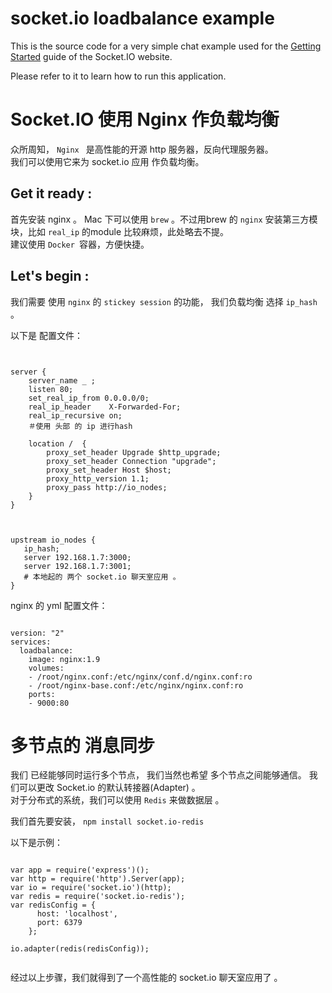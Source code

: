 # socket.io loadbalance example

This is the source code for a very simple chat example used for 
the [Getting Started](http://socket.io/get-started/chat/) guide 
of the Socket.IO website.

Please refer to it to learn how to run this application.




# Socket.IO 使用 Nginx 作负载均衡


众所周知， `Nginx ` 是高性能的开源 http 服务器，反向代理服务器。  
我们可以使用它来为 socket.io 应用 作负载均衡。  


## Get it ready :

首先安装 nginx 。
Mac 下可以使用 `brew` 。不过用brew 的 `nginx` 安装第三方模块，比如 `real_ip` 的module 比较麻烦，此处略去不提。   
建议使用 `Docker `容器，方便快捷。   


## Let's begin :

我们需要 使用 `nginx` 的 `stickey session` 的功能， 我们负载均衡 选择 `ip_hash` 。 

以下是 配置文件：


```


server {
    server_name _ ;
    listen 80;
    set_real_ip_from 0.0.0.0/0;
    real_ip_header    X-Forwarded-For;
    real_ip_recursive on;
    ＃使用 头部 的 ip 进行hash 

    location /  {
        proxy_set_header Upgrade $http_upgrade;
        proxy_set_header Connection "upgrade";
        proxy_set_header Host $host;
        proxy_http_version 1.1;
        proxy_pass http://io_nodes;
    }
}



upstream io_nodes {
   ip_hash;
   server 192.168.1.7:3000;
   server 192.168.1.7:3001;
   # 本地起的 两个 socket.io 聊天室应用 。 
}

```

nginx 的 yml 配置文件：

```

version: "2"
services:
  loadbalance:
    image: nginx:1.9
    volumes:
    - /root/nginx.conf:/etc/nginx/conf.d/nginx.conf:ro
    - /root/nginx-base.conf:/etc/nginx/nginx.conf:ro
    ports:
    - 9000:80

```


# 多节点的 消息同步 

我们 已经能够同时运行多个节点， 我们当然也希望 多个节点之间能够通信。 
我们可以更改 Socket.io 的默认转接器(Adapter) 。  
对于分布式的系统，我们可以使用 `Redis` 来做数据层 。  


我们首先要安装，
`npm install socket.io-redis`   

以下是示例：

```

var app = require('express')();
var http = require('http').Server(app);
var io = require('socket.io')(http);
var redis = require('socket.io-redis');
var redisConfig = {
      host: 'localhost',
      port: 6379
    };

io.adapter(redis(redisConfig));


```



经过以上步骤，我们就得到了一个高性能的 socket.io 聊天室应用了 。














 